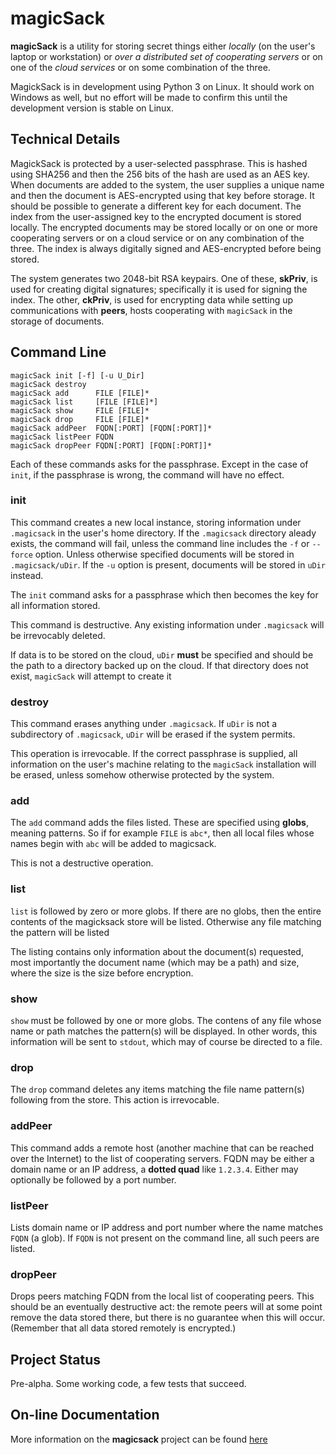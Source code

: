 # magicSack

**magicSack** is a utility for storing secret things either *locally* (on the
user's laptop or workstation) or 
*over a distributed set of cooperating servers* or on one of the 
*cloud services* or on some combination of the three.

MagickSack is in development using Python 3 on Linux.  It should 
work on Windows as well, but no effort will be made to confirm this
until the development version is stable on Linux.

## Technical Details

MagickSack is protected by a user-selected passphrase.  This is hashed
using SHA256 and then the 256 bits of the hash are used as an AES
key.  When documents are added to the system, the user supplies a unique
name and then the document is AES-encrypted using that key before storage.
It should be possible to generate a different key for each document.  The
index from the user-assigned key to the encrypted document is stored 
locally.  The encrypted documents may be stored locally or on one or more
cooperating servers or on a cloud service or on any combination of the 
three.  The index is always digitally signed and AES-encrypted before 
being stored.  

The system generates two 2048-bit RSA keypairs.  One of these, **skPriv**,
is used
for creating digital signatures; specifically it is used for signing 
the index.  The other, **ckPriv**, is used for encrypting data while
setting up communications with **peers**, hosts cooperating with 
`magicSack` in the storage of documents.

## Command Line

	magicSack init [-f] [-u U_Dir]
	magicSack destroy
	magicSack add      FILE [FILE]*
	magicSack list     [FILE [FILE]*]
	magicSack show     FILE [FILE]*
	magicSack drop     FILE [FILE]*
	magicSack addPeer  FQDN[:PORT] [FQDN[:PORT]]*
	magicSack listPeer FQDN
	magicSack dropPeer FQDN[:PORT] [FQDN[:PORT]]*

Each of these commands asks for the passphrase.  Except in the case
of `init`, if the passphrase is wrong, the command will have no effect.

### init

This command creates a new local instance, storing information under 
`.magicsack` in the user's home directory.  If the `.magicsack` directory
aleady exists, the command will fail, unless the command line includes
the `-f` or `--force` option.  Unless otherwise specified documents will be 
stored in 
`.magicsack/uDir`.  If the `-u` option is present, documents will be stored
in `uDir` instead.

The `init` command asks for a passphrase which then becomes the key 
for all information stored.

This command is destructive.  Any existing information under `.magicsack` 
will be irrevocably deleted.

If data is to be stored on the cloud, `uDir` **must** be specified and
should be the path to a directory backed up on the cloud.  If that 
directory does not exist, `magicSack` will attempt to create it

### destroy

This command erases anything under `.magicsack`.  If `uDir` is not a 
subdirectory of `.magicsack`, `uDir` will be erased if the system permits.

This operation is irrevocable.  If the correct passphrase is supplied, 
all information on the user's machine relating to the `magicSack` 
installation will be erased, unless somehow otherwise protected by 
the system.

### add

The `add` command adds the files listed.  These are specified using **globs**,
meaning patterns.  So if for example `FILE` is `abc*`, then all local files
whose names begin with `abc` will be added to magicsack.

This is not a destructive operation.  

### list

`list` is followed by zero or more globs.  If there are no globs, then
the entire contents of the magicksack store will be listed.  Otherwise
any file matching the pattern will be listed

The listing contains only information about the document(s) requested, 
most importantly the document name (which may be a path) and size,
where the size is the size before encryption.  

### show

`show` must be followed by one or more globs.  The contens of any file 
whose name or path matches the pattern(s) will be displayed.  In other
words, this information will be sent to `stdout`, which may of course
be directed to a file.

### drop

The `drop` command deletes any items matching the file name pattern(s)
following from the store.  This action is irrevocable.  

### addPeer

This command adds a remote host (another machine that can be reached 
over the Internet) to the list of cooperating servers.  FQDN may be
either a domain name or an IP address, a **dotted quad** like `1.2.3.4`.
Either may optionally be followed by a port number. 

### listPeer

Lists domain name or IP address and port number where the name
matches `FQDN` (a glob).  If `FQDN` is not present on the command line,
all such peers are listed.

### dropPeer

Drops peers matching FQDN from the local list of cooperating peers.  This
should be an eventually destructive act: the remote peers will at some 
point remove the data stored there, but there is no guarantee when this
will occur.  (Remember that all data stored remotely is encrypted.)

## Project Status

Pre-alpha.  Some working code, a few tests that succeed.

## On-line Documentation
More information on the **magicsack** project can be found 
[here](https://jddixon.github.io/magicsack)
